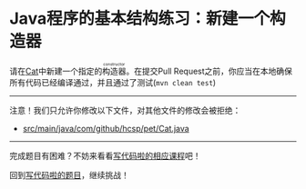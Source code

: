 # Java程序的基本结构练习：新建一个构造器

请在[Cat](https://github.com/hcsp/create-constructor-and-initialize-fields/blob/master/src/main/java/com/github/hcsp/pet/Cat.java)中新建一个指定的<ruby>构造器<rt>constructor</rt></ruby>。在提交Pull Request之前，你应当在本地确保所有代码已经编译通过，并且通过了测试(`mvn clean test`)

-----
注意！我们只允许你修改以下文件，对其他文件的修改会被拒绝：
- [src/main/java/com/github/hcsp/pet/Cat.java](https://github.com/hcsp/create-constructor-and-initialize-fields/blob/master/src/main/java/com/github/hcsp/pet/Cat.java)
-----


完成题目有困难？不妨来看看[写代码啦的相应课程](https://xiedaimala.com/tasks/316bb6cc-6aa6-4dac-85e4-ce1c01b72c83/video_tutorials/7e4e239e-ff01-4662-8dc8-b2aed6ac89fd)吧！

回到[写代码啦的题目](https://xiedaimala.com/tasks/316bb6cc-6aa6-4dac-85e4-ce1c01b72c83/quizzes/06944902-1bb3-45c5-8e74-33cf88dd9adb)，继续挑战！
